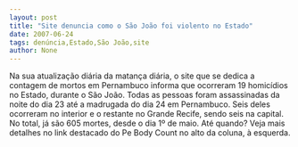 ```yaml
---
layout: post
title: "Site denuncia como o São João foi violento no Estado"
date: 2007-06-24
tags: denúncia,Estado,São João,site
author: None
---
```

Na sua atualiza&ccedil;&atilde;o di&aacute;ria da matan&ccedil;a di&aacute;ria, o site que se dedica a contagem de mortos em Pernambuco informa que ocorreram 19 homic&iacute;dios no Estado, durante o S&atilde;o Jo&atilde;o.
Todas as pessoas foram assassinadas da noite do dia 23 at&eacute; a madrugada do dia 24 em Pernambuco. Seis deles ocorreram no interior e o restante no Grande Recife, sendo seis na capital.
No total, j&aacute; s&atilde;o 605 mortes, desde o dia 1&ordm; de maio. At&eacute; quando?
Veja mais detalhes no link destacado do Pe Body Count no alto da coluna, &agrave; esquerda. 